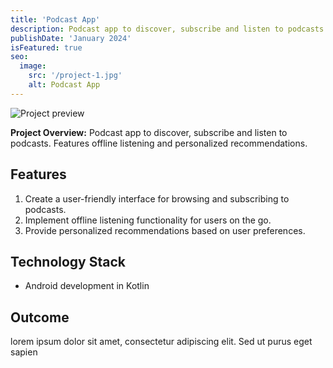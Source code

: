 ```yaml
---
title: 'Podcast App'
description: Podcast app to discover, subscribe and listen to podcasts. Features offline listening and personalized recommendations.
publishDate: 'January 2024'
isFeatured: true
seo:
  image:
    src: '/project-1.jpg'
    alt: Podcast App
---
```


![Project preview](/project-1.jpg)

**Project Overview:**
Podcast app to discover, subscribe and listen to podcasts. Features offline listening and personalized recommendations.

## Features

1. Create a user-friendly interface for browsing and subscribing to podcasts.
2. Implement offline listening functionality for users on the go.
3. Provide personalized recommendations based on user preferences.

## Technology Stack

- Android development in Kotlin

## Outcome

lorem ipsum dolor sit amet, consectetur adipiscing elit. Sed ut purus eget sapien
